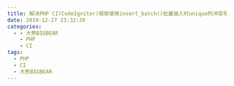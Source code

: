 ```yaml
---
title: 解决PHP CI(CodeIgniter)框架使用insert_batch()批量插入时unique列冲突导致操作失败的问题
date: 2019-12-27 23:32:39
categories:
  - - 大熊BIGBEAR
    - PHP
    - CI
tags:
  - PHP
  - CI
  - 大熊BIGBEAR
---
```


<!-- <meta name="referrer" content="no-referrer" /> -->